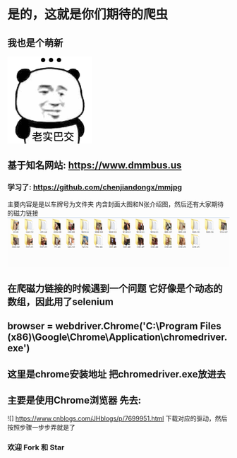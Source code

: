 # 是的，这就是你们期待的爬虫

## 我也是个萌新
![](https://github.com/wenyuling24/dmmbus_crawer/blob/master/image/20190426104923.gif)

## 基于知名网站: https://www.dmmbus.us

### 学习了: https://github.com/chenjiandongx/mmjpg

主要内容是是以车牌号为文件夹 内含封面大图和N张介绍图，然后还有大家期待的磁力链接
![](https://github.com/wenyuling24/dmmbus_crawer/blob/master/image/20190426103535.png)

## 在爬磁力链接的时候遇到一个问题 它好像是个动态的数组，因此用了selenium
## browser = webdriver.Chrome('C:\Program Files (x86)\Google\Chrome\Application\chromedriver.exe')
## 这里是chrome安装地址 把chromedriver.exe放进去

## 主要是使用Chrome浏览器 先去:
![] https://www.cnblogs.com/JHblogs/p/7699951.html
下载对应的驱动，然后按照步骤一步步弄就是了


### 欢迎 Fork 和 Star

